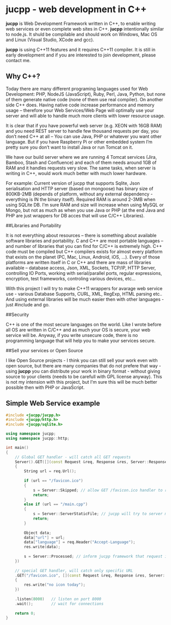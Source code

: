 # jucpp - web development in C++


__jucpp__ is Web Development Framework written in C++, to enable writing web services or even complete web sites in C++. 
__jucpp__ intentionally similar to node.js. It shuld be compilable and should work on Windows, Mac OS and Linux (Visual Studio, XCode and gcc).

__jucpp__ is using C++11 features and it requires C++11 compiler. It is still in early development and if you are interested to join development, please contact me.

## Why C++? 

Today there are many different programing languages used for Web Development: PHP, NodeJS (JavaScript), Ruby, Perl, Java, Python, but none of them generate native code (none of them use real compiler). On another side C++ does. 
Having native code increase performance and memory usage – therefore your Web Services/Web Page will optimally use your server and will able to handle much more clients with lower resource usage.

It is clear that if you have powerful web server (e.g. XEON with 16GB RAM) and you need REST server to handle few thousand requests per day, you don’t need C++ at all – You can use Java, PHP or whatever you want other language. But if you have Raspberry Pi or other embedded system I’m pretty sure you don’t want to install Java or run Tomcat on it.

We have our build server where we are running 4 Tomcat services (Jira, Bamboo, Stash and Confluence) and each of them needs around 1GB of RAM and it handles requests very slow. The same tasks, when server is writing in C++, would work much better with much lower hardware.

For example: Current version of jucpp that supports Sqlite, Json serialisation and HTTP server (based on mongoose) has binary size of 800KB-2MB (depends of platform, without any external dependency - everything is IN the binary itself). Required RAM is around 2-3MB when using SQLite DB. I'm sure RAM and size will increase when using MySQL or Mongo, but not as much as when you use Java or PHP (at the end Java and PHP are just wrappers for DB acces that will use C/C++ Libraries).

##Libraries and Portability

It is not everything about resources – there is something about available software libraries and portability. C and C++ are most portable languages – and number of libraries that you can find for C/C++ is extremely high. C++ code must be compiled but C++ compilers exists for almost every platform that exists on the planet (PC, Mac, Linux, Android, iOS, …). Every of those platforms are written itself in C or C++ and there are mass of libraries available – database access, Json, XML, Sockets, TCP/IP, HTTP Server, controlling IO Ports, working with serial/parallel ports, regular expressions, encryption, test frameworks, controling various devices, etc…

With this project I will try to make C++11 wrappers for avarage web service use - various Database Supports, CURL, XML, RegExp, HTML parsing etc.. And using external libraries will be much easier then with other languages - just #include <mylib> and go.

##Security

C++ is one of the most secure languages on the world. Like I wrote before all OS are written in C/C++ and as much your OS is secure, your web service will be. Anyway, if you write unsecure code, there is no programming language that will help you to make your services secure.

##Sell your services or Open Source

I like Open Source projects - I think you can still sell your work even with open source, but there are many companies that do not prefere that way - using __jucpp__ you can distribute your work in binary format - without giving source to your clients (needs to be carefull with GPL license anyway). This is not my intension with this project, but I'm sure this will be much better possible then with PHP or JavaScript.

## Simple Web Service example
```c++
#include <jucpp/jucpp.h>
#include <jucpp/http.h>
#include <jucpp/sqlite.h>

using namespace jucpp;
using namespace jucpp::http;

int main()
{
	// Global GET handler - will catch all GET requests
	Server().GET([](const Request &req, Response &res, Server::ResponseStatus& s)
	{
		String url = req.Url();
		
		if (url == "/favicon.ico")
		{
			s = Server::Skipped; // allow GET /favicon.ico handler to response
			return;
		}
		else if (url == "/main.cpp")
		{
			s = Server::ServerStaticFile; // jucpp will try to server main.cpp as static file
			return;
		}
		
		Object data;
		data["url"] = url;
		data["language"] = req.Header("Accept-Language");
		res.write(data);
		
		s = Server::Processed; // inform jucpp framework that request is processed
	})
	
	// special GET handler, will catch only specific URL
	.GET("/favicon.ico", [](const Request &req, Response &res, Server::ResponseStatus& s)
	{
		res.write("no icon today");
	})
	
	.listen(8000)	// listen on port 8000
	.wait();		// wait for connections
	
	return 0;
}
```
